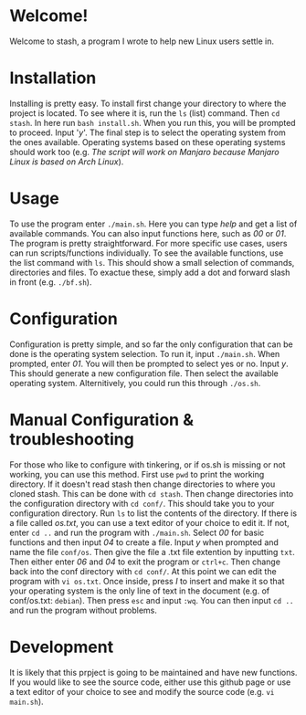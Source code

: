 # Welcome!
Welcome to stash, a program I wrote to help new Linux users settle in.

# Installation
Installing is pretty easy. To install first change your directory to where the project is located. To see where it is, run the `ls` (list) command. Then `cd stash`. In here run `bash install.sh`. When you run this, you will be prompted to proceed. Input '_y_'. The final step is to select the operating system from the ones available. Operating systems based on these operating systems should work too (e.g. _The script will work on Manjaro because Manjaro Linux is based on Arch Linux_).

# Usage
To use the program enter `./main.sh`. Here you can type _help_ and get a list of available commands. You can also input functions here, such as _00_ or _01_. The program is pretty straightforward. For more specific use cases, users can run scripts/functions individually. To see the available functions, use the list command with `ls`. This should show a small selection of commands, directories and files. To exactue these, simply add a dot and forward slash in front (e.g. `./bf.sh`).

# Configuration
Configuration is pretty simple, and so far the only configuration that can be done is the operating system selection. To run it, input `./main.sh`. When prompted, enter _01_. You will then be prompted to select yes or no. Input _y_. This should generate a new configuration file. Then select the available operating system. Alternitively, you could run this through `./os.sh`.

# Manual Configuration & troubleshooting
For those who like to configure with tinkering, or if os.sh is missing or not working, you can use this method. First use `pwd` to print the working directory. If it doesn't read stash then change directories to where you cloned stash. This can be done with `cd stash`. Then change directories into the configuration directory with `cd conf/`. This should take you to your configuration directory. Run `ls` to list the contents of the directory. If there is a file called _os.txt_, you can use a text editor of your choice to edit it. If not, enter `cd ..` and run the program with `./main.sh`. Select _00_ for basic functions and then input _04_ to create a file. Input _y_ when prompted and name the file `conf/os`. Then give the file a .txt file extention by inputting `txt`. Then either enter _06_ and _04_ to exit the program or `ctrl+c`. Then change back into the conf directory with `cd conf/`. At this point we can edit the program with `vi os.txt`. Once inside, press _I_ to insert and make it so that your operating system is the only line of text in the document (e.g. of conf/os.txt: `debian`). Then press `esc` and input `:wq`. You can then input `cd ..` and run the program without problems.

# Development
It is likely that this prpject is going to be maintained and have new functions. If you would like to see the source code, either use this github page or use a text editor of your choice to see and modify the source code (e.g. `vi main.sh`).
